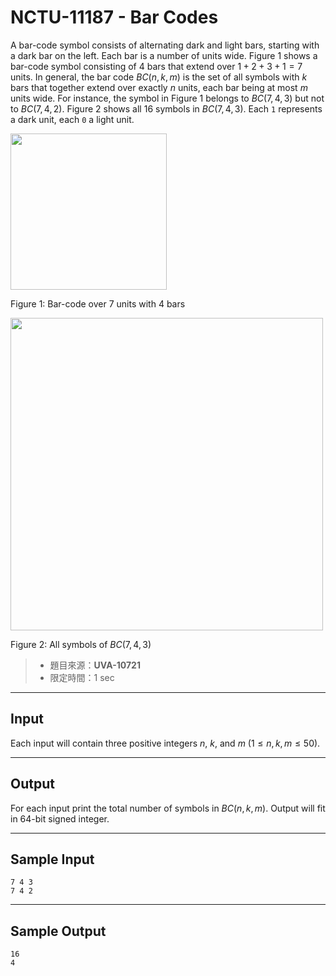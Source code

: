 # NCTU-11187 - Bar Codes

A bar-code symbol consists of alternating dark and light bars, starting with a dark bar on the left. Each bar is a number of units wide. Figure 1 shows a bar-code symbol consisting of $4$ bars that extend over $1 + 2 + 3 + 1 = 7$ units. In general, the bar code $BC(n, k, m)$ is the set of all symbols with $k$ bars that together extend over exactly $n$ units, each bar being at most $m$ units wide. For instance, the symbol in Figure 1 belongs to $BC(7, 4, 3)$ but not to $BC(7, 4, 2)$. Figure 2 shows all $16$ symbols in $BC(7, 4, 3)$. Each `1` represents a dark unit, each `0` a light unit.

<img src="https://i.imgur.com/GPeVUAS.png" width="250" />

Figure 1: Bar-code over $7$ units with $4$ bars

<img src="https://i.imgur.com/zIYEf55.png" width="500" />

Figure 2: All symbols of $BC(7, 4, 3)$

> * 題目來源：**UVA-10721**
> * 限定時間：1 sec

---
## Input

Each input will contain three positive integers $n$, $k$, and $m$ ($1 \le n, k, m \le 50$).

---
## Output

For each input print the total number of symbols in $BC(n, k, m)$. Output will fit in $64$-bit signed integer.

---
## Sample Input

```
7 4 3
7 4 2
```

---
## Sample Output

```
16
4
```